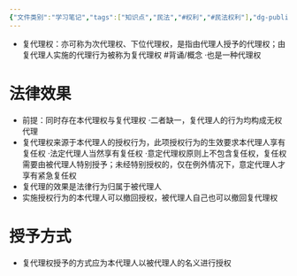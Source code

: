 ```yaml
---
{"文件类别":"学习笔记","tags":["知识点","民法","#权利","#民法权利"],"dg-publish":true,"permalink":"/学习笔记studyup/民法总论/复代理权/","dgPassFrontmatter":true,"created":"2024-08-01T10:44:20.279+08:00","updated":"2024-11-01T14:31:56.926+08:00"}
---
```


- 复代理权：亦可称为次代理权、下位代理权，是指由代理人授予的代理权；由复代理人实施的代理行为被称为复代理权 #背诵/概念 
·也是一种代理权
# 法律效果
- 前提：同时存在本代理权与复代理权
·二者缺一，复代理人的行为均构成无权代理
- 复代理权来源于本代理人的授权行为，此项授权行为的生效要求本代理人享有复任权
·法定代理人当然享有复任权
·意定代理权原则上不包含复任权，复任权需要由被代理人特别授予；未经特别授权的，仅在例外情况下，意定代理人才享有紧急复任权
- 复代理的效果是法律行为归属于被代理人
- 实施授权行为的本代理人可以撤回授权，被代理人自己也可以撤回复代理权
# 授予方式
 - 复代理权授予的方式应为本代理人以被代理人的名义进行授权
 